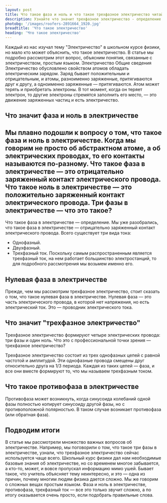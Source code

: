```yaml
---
layout: post 
title: Что такое фаза и ноль и что такое трехфазное электричество читайте определение в статье | GR
description: Узнайте что значит трехфазное электричество - определение ноль и фаза в статье | GR
photobg: '/images/roofers-2891664_1920.jpg'
breadtitle: 'Что такое электричество'
heading: 'Что такое электричество'
--- 
```

Каждый из нас изучал тему "Электричество" в школьном курсе физики, но мало кто может объяснить, что такое электричество. В статье мы подробно рассмотрим этот вопрос, объясним понятия, связанные с электричеством, простым языком.
Электричество
Общие сведения
Электричество обусловлено свойством атомов обладать электрическим зарядом. Заряд бывает положительным и отрицательным, и атомы, разноименно заряженные, притягиваются друг к другу, а одноименно заряженные — притягиваются. 
Атом может терять и приобретать электроны. В тот момент, когда он теряет электрон, то другие электроны стремятся заполнить его место, — это движение заряженных частиц и есть электричество. 

Что значит фаза и ноль в электричестве
------------------------
Мы плавно подошли к вопросу о том, что такое фаза и ноль в электричестве.
Когда мы говорим не просто об абстрактном атоме, а об электрических проводах, то его контакты называются по-разному.
Что такое фаза в электричестве — это отрицательно заряженный контакт электрического провода. Что такое ноль в электричестве — это положительно заряженный контакт электрического провода.
Три фазы в электричестве — что это такое?
------------------------
Что такое фаза в электричестве — определение.
Мы уже разобрались, что такое фаза в электричестве — отрицательно заряженный контакт электрического провода. Всего существует три вида тока:

* Однофазный.
* Двухфазный.
* Трехфазный ток.
Поскольку самым распространенным является трехфазный ток, на нем работает большинство электростанций, то для подробного рассмотрения мы возьмем именно его.

Нулевая фаза в электричестве
------------------------
Прежде, чем мы рассмотрим трехфазное электричество, стоит сказать о том, что такое нулевая фаза в электричестве. Нулевая фаза — это часть электрического провода, в которой нет напряжения, но есть электрический ток. Это — проводник электрического тока.
 
Что значит "трехфазное электричество"
------------------------
Трехфазное электричество формируют четыре электрических провода: три фазы и один ноль. Что это с профессиональной точки зрения — трехфазное электричество?

Трехфазное электричество состоит из трех однофазных цепей с равной частотой и амплитудой. Эти однофазные провода смещены друг относительно друга на 1/3 периода. Каждая из таких цепей — фаза, и все они вместе формируют то, что мы называем трехфазным током.

Что такое противофаза в электричестве
------------------------
Противофаза может возникнуть, когда синусоида колебаний одной фазы полностью копирует синусоиду другой фазы, но с противоположной полярностью. В таком случае возникает противофаза (или обратная фаза). 

Подводим итоги
------------------------
В статье мы рассмотрели множество важных вопросов об электричестве. Например, мы поговорили о том, что такое три фазы в электричестве, узнали, что трехфазное электричество сейчас используется чаще всего.
Школьный курс физики дал нам необходимые базовые знания об электричестве, но со временем многое забывается, а кто-то, может, и вовсе пропускал информацию мимо ушей. Бывает такое, что учитель объясняет тему неинтересно, и это — одна из причин, почему многим людям физика дается сложно.
Мы же говорим о сложных вещах простым языком. Фаза и ноль в электричестве, противофаза, трехфазный ток — все это только звучит сложно, а по итогу оказывается очень просто, если подобрать правильные слова. 
